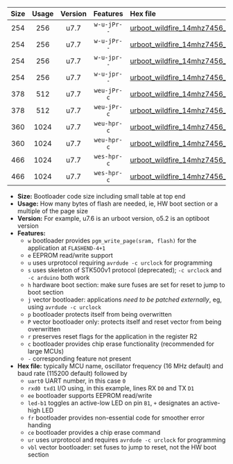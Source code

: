 |Size|Usage|Version|Features|Hex file|
|:-:|:-:|:-:|:-:|:--|
|254|256|u7.7|`w-u-jPr--`|[urboot_wildfire_14mhz7456_9600bps_uart0_rxd0_txd1_led+b5_ur_vbl.hex](https://raw.githubusercontent.com/stefanrueger/urboot.hex/main/boards/wildfire/fcpu_14mhz7456/9600_bps/urboot_wildfire_14mhz7456_9600bps_uart0_rxd0_txd1_led+b5_ur_vbl.hex)|
|254|256|u7.7|`w-u-jPr--`|[urboot_wildfire_14mhz7456_9600bps_uart1_rxd2_txd3_led+b5_ur_vbl.hex](https://raw.githubusercontent.com/stefanrueger/urboot.hex/main/boards/wildfire/fcpu_14mhz7456/9600_bps/urboot_wildfire_14mhz7456_9600bps_uart1_rxd2_txd3_led+b5_ur_vbl.hex)|
|254|256|u7.7|`w-u-jpr--`|[urboot_wildfire_14mhz7456_9600bps_uart0_rxd0_txd1_led+b5_fr_ur_vbl.hex](https://raw.githubusercontent.com/stefanrueger/urboot.hex/main/boards/wildfire/fcpu_14mhz7456/9600_bps/urboot_wildfire_14mhz7456_9600bps_uart0_rxd0_txd1_led+b5_fr_ur_vbl.hex)|
|254|256|u7.7|`w-u-jpr--`|[urboot_wildfire_14mhz7456_9600bps_uart1_rxd2_txd3_led+b5_fr_ur_vbl.hex](https://raw.githubusercontent.com/stefanrueger/urboot.hex/main/boards/wildfire/fcpu_14mhz7456/9600_bps/urboot_wildfire_14mhz7456_9600bps_uart1_rxd2_txd3_led+b5_fr_ur_vbl.hex)|
|378|512|u7.7|`weu-jPr-c`|[urboot_wildfire_14mhz7456_9600bps_uart0_rxd0_txd1_ee_led+b5_fr_ce_ur_vbl.hex](https://raw.githubusercontent.com/stefanrueger/urboot.hex/main/boards/wildfire/fcpu_14mhz7456/9600_bps/urboot_wildfire_14mhz7456_9600bps_uart0_rxd0_txd1_ee_led+b5_fr_ce_ur_vbl.hex)|
|378|512|u7.7|`weu-jPr-c`|[urboot_wildfire_14mhz7456_9600bps_uart1_rxd2_txd3_ee_led+b5_fr_ce_ur_vbl.hex](https://raw.githubusercontent.com/stefanrueger/urboot.hex/main/boards/wildfire/fcpu_14mhz7456/9600_bps/urboot_wildfire_14mhz7456_9600bps_uart1_rxd2_txd3_ee_led+b5_fr_ce_ur_vbl.hex)|
|360|1024|u7.7|`weu-hpr-c`|[urboot_wildfire_14mhz7456_9600bps_uart0_rxd0_txd1_ee_led+b5_fr_ce_ur.hex](https://raw.githubusercontent.com/stefanrueger/urboot.hex/main/boards/wildfire/fcpu_14mhz7456/9600_bps/urboot_wildfire_14mhz7456_9600bps_uart0_rxd0_txd1_ee_led+b5_fr_ce_ur.hex)|
|360|1024|u7.7|`weu-hpr-c`|[urboot_wildfire_14mhz7456_9600bps_uart1_rxd2_txd3_ee_led+b5_fr_ce_ur.hex](https://raw.githubusercontent.com/stefanrueger/urboot.hex/main/boards/wildfire/fcpu_14mhz7456/9600_bps/urboot_wildfire_14mhz7456_9600bps_uart1_rxd2_txd3_ee_led+b5_fr_ce_ur.hex)|
|466|1024|u7.7|`wes-hpr-c`|[urboot_wildfire_14mhz7456_9600bps_uart0_rxd0_txd1_ee_led+b5_fr_ce.hex](https://raw.githubusercontent.com/stefanrueger/urboot.hex/main/boards/wildfire/fcpu_14mhz7456/9600_bps/urboot_wildfire_14mhz7456_9600bps_uart0_rxd0_txd1_ee_led+b5_fr_ce.hex)|
|466|1024|u7.7|`wes-hpr-c`|[urboot_wildfire_14mhz7456_9600bps_uart1_rxd2_txd3_ee_led+b5_fr_ce.hex](https://raw.githubusercontent.com/stefanrueger/urboot.hex/main/boards/wildfire/fcpu_14mhz7456/9600_bps/urboot_wildfire_14mhz7456_9600bps_uart1_rxd2_txd3_ee_led+b5_fr_ce.hex)|

- **Size:** Bootloader code size including small table at top end
- **Usage:** How many bytes of flash are needed, ie, HW boot section or a multiple of the page size
- **Version:** For example, u7.6 is an urboot version, o5.2 is an optiboot version
- **Features:**
  + `w` bootloader provides `pgm_write_page(sram, flash)` for the application at `FLASHEND-4+1`
  + `e` EEPROM read/write support
  + `u` uses urprotocol requiring `avrdude -c urclock` for programming
  + `s` uses skeleton of STK500v1 protocol (deprecated); `-c urclock` and `-c arduino` both work
  + `h` hardware boot section: make sure fuses are set for reset to jump to boot section
  + `j` vector bootloader: applications *need to be patched externally*, eg, using `avrdude -c urclock`
  + `p` bootloader protects itself from being overwritten
  + `P` vector bootloader only: protects itself and reset vector from being overwritten
  + `r` preserves reset flags for the application in the register R2
  + `c` bootloader provides chip erase functionality (recommended for large MCUs)
  + `-` corresponding feature not present
- **Hex file:** typically MCU name, oscillator frequency (16 MHz default) and baud rate (115200 default) followed by
  + `uart0` UART number, in this case `0`
  + `rxd0 txd1` I/O using, in this example, lines RX `D0` and TX `D1`
  + `ee` bootloader supports EEPROM read/write
  + `led-b1` toggles an active-low LED on pin `B1`, `+` designates an active-high LED
  + `fr` bootloader provides non-essential code for smoother error handing
  + `ce` bootloader provides a chip erase command
  + `ur` uses urprotocol and requires `avrdude -c urclock` for programming
  + `vbl` vector bootloader: set fuses to jump to reset, not the HW boot section

